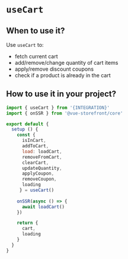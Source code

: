 # `useCart`

## When to use it?

Use `useCart` to:
- fetch current cart
- add/remove/change quantity of cart items
- apply/remove discount coupons
- check if a product is already in the cart

## How to use it in your project?

```js
import { useCart } from '{INTEGRATION}'
import { onSSR } from '@vue-storefront/core'

export default {
  setup () {
    const { 
      isInCart,
      addToCart,
      load: loadCart,
      removeFromCart,
      clearCart,
      updateQuantity,
      applyCoupon,
      removeCoupon,
      loading
     } = useCart()
    
    onSSR(async () => {
      await loadCart()
    })

    return {
      cart,
      loading
    }
  }
}
```

